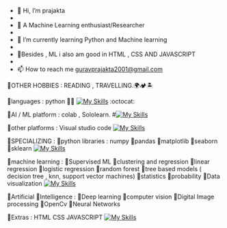- 👋 Hi, I’m prajakta
- 
- 👀 A Machine Learning enthusiast/Researcher
- 
- 🌱 I’m currently learning Python and Machine learning 
- 
- 🐼Besides , ML i also am good in HTML , CSS AND JAVASCRIPT
- 
- 📫 How to reach me guravprajakta2001@gmail.com

🐼OTHER HOBBIES     : READING ,
                    TRAVELLING.🌍🏕️🏝️




🐼languages         : python 🧑‍💻
[![My Skills](https://skillicons.dev/icons?i=python)](https://skillicons.dev)
:octocat:


🐼AI / ML platform  : colab ,
Sololearn.
#[![My Skills](https://skillicons.dev/icons?i=colab,sololearn,flutter&perline=0)](https://skillicons.dev)   
   
   
🐼other platforms   : Visual studio code
[![My Skills](https://skillicons.dev/icons?i=vscode,visualstudio)](https://skillicons.dev)



🐼SPECIALIZING :
🌱python libraries  : numpy 
                    🌱pandas
                    🌱matplotlib
                    🌱seaborn
                    🌱sklearn
[![My Skills](https://skillicons.dev/icons?i=python)](https://skillicons.dev)    
    
    
    
🐼machine learning  : 🌼Supervised ML
                    🌼clustering and regression
                    🌼linear regression
                    🌼logistic regression
                    🌼random forest
                    🌼tree based models ( decision tree , knn, support vector machines)
                    🌼statistics
                    🌼probability
                    🌼Data visualization
[![My Skills](https://skillicons.dev/icons?i=python)](https://skillicons.dev)



🐼Artificial 
🌱Intelligence     :  🍁Deep learning
                    🍁computer vision
                    🍁Digital Image processing
                    🍁OpenCv
                    🍁Neural Networks
                    
🐼Extras           :  HTML
                    CSS
                    JAVASCRIPT
[![My Skills](https://skillicons.dev/icons?i=html,css,javascript)](https://skillicons.dev)           
<!---
prajakta1321/prajakta1321 is a ✨ special ✨ repository because its `README.md` (this file) appears on your GitHub profile.
You can click the Preview link to take a look at your changes.
--->

